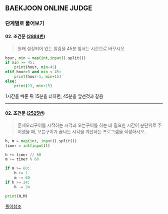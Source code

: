 ## BAEKJOON ONLINE JUDGE
### 단계별로 풀어보기
#### 02. 조건문 ([2884번](https://www.acmicpc.net/problem/2884))

> 원래 설정되어 있는 알람을 45분 앞서는 시간으로 바꾸시오   
```python
hour, min = map(int,input().split())
if min >= 45:
    print(hour, min-45)
elif hour>0 and min < 45:
    print(hour-1, min+15)
else:
    print(23, min+15)
```

1시간을 빼준 뒤 15분을 더하면, 45분을 앞선것과 같음

___
#### 02. 조건문 ([2525번](https://www.acmicpc.net/problem/2525))
> 훈제오리구이를 시작하는 시각과 오븐구이를 하는 데 필요한 시간이 분단위로 주어졌을 때, 오븐구이가 끝나는 시각을 계산하는 프로그램을 작성하시오.

```python
h, m = map(int, input().split())
timer = int(input()) 

h += timer // 60
m += timer % 60

if m >= 60:
    h += 1
    m -= 60
if h >= 24:
    h -= 24

print(H,M)
```
[풀이참조](https://claude-u.tistory.com/216)
